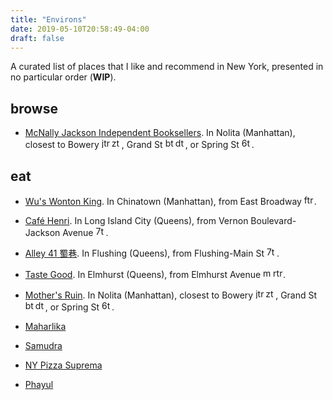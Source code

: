 ```yaml
---
title: "Environs"
date: 2019-05-10T20:58:49-04:00
draft: false
---
```


<!-- ## local attractions and environs. -->
A curated list of places that I like and recommend in New York, presented in no
particular order (**WIP**).

## browse
* [McNally Jackson Independent Booksellers](https://www.mcnallyjackson.com/). In Nolita (Manhattan), closest to Bowery <img alt="jtrain" src="/img/jtrain.png" style="width:16px;height:16px;margin: auto"><img alt="ztrain" src="/img/ztrain.png" style="width:16px;height:16px;margin: auto">, Grand St <img alt="btrain" src="/img/btrain.png" style="width:16px;height:16px;margin: auto"><img alt="dtrain" src="/img/dtrain.png" style="width:16px;height:16px;margin: auto">, or Spring St <img alt="6train" src="/img/6train.png" style="width:16px;height:16px;margin: auto">.


## eat

* [Wu's Wonton King](http://www.wuswontonking.com/). In Chinatown (Manhattan), from East Broadway <img alt="ftrain" src="/img/ftrain.png" style="width:16px;height:16px;margin: auto">.

* [Café Henri](https://www.henrinyc.com/). In Long Island City (Queens), from Vernon Boulevard-Jackson Avenue <img alt="7train" src="/img/7train.png" style="width:16px;height:16px;margin: auto">.



* [Alley 41 蜀巷](https://www.alley41.com/). In Flushing (Queens), from Flushing-Main St <img alt="7train" src="/img/7train.png" style="width:16px;height:16px;margin: auto">.

* [Taste Good](https://www.yelp.com/biz/taste-good-malaysian-cuisine-elmhurst). In Elmhurst (Queens), from Elmhurst Avenue <img alt="mtrain" src="/img/mtrain.png" style="width:16px;height:16px;margin: auto"><img alt="rtrain" src="/img/rtrain.png" style="width:16px;height:16px;margin: auto">.


* [Mother's Ruin](https://www.mothersruinnyc.com/). In Nolita (Manhattan), closest to Bowery <img alt="jtrain" src="/img/jtrain.png" style="width:16px;height:16px;margin: auto"><img alt="ztrain" src="/img/ztrain.png" style="width:16px;height:16px;margin: auto">, Grand St <img alt="btrain" src="/img/btrain.png" style="width:16px;height:16px;margin: auto"><img alt="dtrain" src="/img/dtrain.png" style="width:16px;height:16px;margin: auto">, or Spring St <img alt="6train" src="/img/6train.png" style="width:16px;height:16px;margin: auto">.


* [Maharlika](http://maharlikanyc.com/)

* [Samudra](https://samudrarestaurant.com/)

* [NY Pizza Suprema](http://nypizzasuprema.com/)

* [Phayul](http://places.singleplatform.com/phayul-/menu?ref=google)

